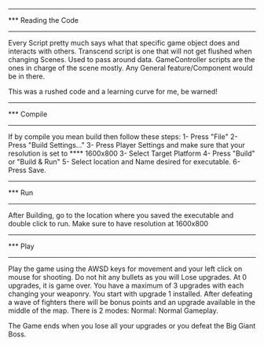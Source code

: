 *******************************
*** Reading the Code
*******************************

Every Script pretty much says what that specific game object does and interacts with others.
Transcend script is one that will not get flushed when changing Scenes. Used to pass around data.
GameController scripts are the ones in charge of the scene mostly. Any General feature/Component would be in there.

This was a rushed code and a learning curve for me, be warned!

*******************************
*** Compile
*******************************
If by compile you mean build then follow these steps:
1- Press "File"
2- Press "Build Settings..."
3- Press Player Settings and make sure that your resolution is set to **** 1600x800
3- Select Target Platform
4- Press "Build" or "Build & Run"
5- Select location and Name desired for executable.
6- Press Save.


*******************************
*** Run
*******************************
After Building, go to the location where you saved the executable and double click to run.
Make sure to have resolution at 1600x800

*******************************
*** Play
*******************************
Play the game using the AWSD keys for movement and your left click on mouse for shooting.
Do not hit any bullets as you will Lose upgrades.
At 0 upgrades, it is game over.
You have a maximum of 3 upgrades with each changing your weaponry.
You start with upgrade 1 installed.
After defeating a wave of fighters there will be bonus points and an upgrade available in the middle of the map.
There is 2 modes:
	Normal: Normal Gameplay.

The Game ends when you lose all your upgrades or you defeat the Big Giant Boss.

